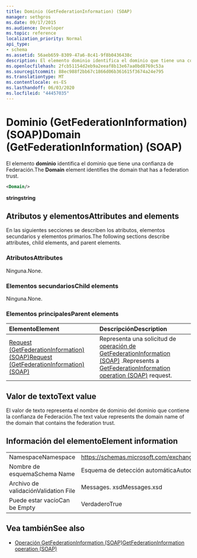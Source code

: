 ```yaml
---
title: Dominio (GetFederationInformation) (SOAP)
manager: sethgros
ms.date: 09/17/2015
ms.audience: Developer
ms.topic: reference
localization_priority: Normal
api_type:
- schema
ms.assetid: 56aeb659-8309-47a6-8c41-9f8b0436438c
description: El elemento dominio identifica el dominio que tiene una confianza de Federación.
ms.openlocfilehash: 2fcb51154d2eb9a2eeaf8b13e67aa0bd8769c53a
ms.sourcegitcommit: 88ec988f2bb67c1866d06b361615f3674a24e795
ms.translationtype: MT
ms.contentlocale: es-ES
ms.lasthandoff: 06/03/2020
ms.locfileid: "44457035"
---
```

# <a name="domain-getfederationinformation-soap"></a><span data-ttu-id="2d3ca-103">Dominio (GetFederationInformation) (SOAP)</span><span class="sxs-lookup"><span data-stu-id="2d3ca-103">Domain (GetFederationInformation) (SOAP)</span></span>

<span data-ttu-id="2d3ca-104">El elemento **dominio** identifica el dominio que tiene una confianza de Federación.</span><span class="sxs-lookup"><span data-stu-id="2d3ca-104">The **Domain** element identifies the domain that has a federation trust.</span></span> 
  
```XML
<Domain/>
```

 <span data-ttu-id="2d3ca-105">**string**</span><span class="sxs-lookup"><span data-stu-id="2d3ca-105">**string**</span></span>
## <a name="attributes-and-elements"></a><span data-ttu-id="2d3ca-106">Atributos y elementos</span><span class="sxs-lookup"><span data-stu-id="2d3ca-106">Attributes and elements</span></span>

<span data-ttu-id="2d3ca-107">En las siguientes secciones se describen los atributos, elementos secundarios y elementos primarios.</span><span class="sxs-lookup"><span data-stu-id="2d3ca-107">The following sections describe attributes, child elements, and parent elements.</span></span>
  
### <a name="attributes"></a><span data-ttu-id="2d3ca-108">Atributos</span><span class="sxs-lookup"><span data-stu-id="2d3ca-108">Attributes</span></span>

<span data-ttu-id="2d3ca-109">Ninguna.</span><span class="sxs-lookup"><span data-stu-id="2d3ca-109">None.</span></span>
  
### <a name="child-elements"></a><span data-ttu-id="2d3ca-110">Elementos secundarios</span><span class="sxs-lookup"><span data-stu-id="2d3ca-110">Child elements</span></span>

<span data-ttu-id="2d3ca-111">Ninguna.</span><span class="sxs-lookup"><span data-stu-id="2d3ca-111">None.</span></span>
  
### <a name="parent-elements"></a><span data-ttu-id="2d3ca-112">Elementos principales</span><span class="sxs-lookup"><span data-stu-id="2d3ca-112">Parent elements</span></span>

|<span data-ttu-id="2d3ca-113">**Elemento**</span><span class="sxs-lookup"><span data-stu-id="2d3ca-113">**Element**</span></span>|<span data-ttu-id="2d3ca-114">**Descripción**</span><span class="sxs-lookup"><span data-stu-id="2d3ca-114">**Description**</span></span>|
|:-----|:-----|
|[<span data-ttu-id="2d3ca-115">Request (GetFederationInformation) (SOAP)</span><span class="sxs-lookup"><span data-stu-id="2d3ca-115">Request (GetFederationInformation) (SOAP)</span></span>](request-getfederationinformationsoap.md) <br/> |<span data-ttu-id="2d3ca-116">Representa una solicitud de [operación de GetFederationInformation (SOAP)](getfederationinformation-operation-soap.md) .</span><span class="sxs-lookup"><span data-stu-id="2d3ca-116">Represents a [GetFederationInformation operation (SOAP)](getfederationinformation-operation-soap.md) request.</span></span>  <br/> |
   
## <a name="text-value"></a><span data-ttu-id="2d3ca-117">Valor de texto</span><span class="sxs-lookup"><span data-stu-id="2d3ca-117">Text value</span></span>

<span data-ttu-id="2d3ca-118">El valor de texto representa el nombre de dominio del dominio que contiene la confianza de Federación.</span><span class="sxs-lookup"><span data-stu-id="2d3ca-118">The text value represents the domain name of the domain that contains the federation trust.</span></span>
  
## <a name="element-information"></a><span data-ttu-id="2d3ca-119">Información del elemento</span><span class="sxs-lookup"><span data-stu-id="2d3ca-119">Element information</span></span>

|||
|:-----|:-----|
|<span data-ttu-id="2d3ca-120">Namespace</span><span class="sxs-lookup"><span data-stu-id="2d3ca-120">Namespace</span></span>  <br/> |https://schemas.microsoft.com/exchange/2010/Autodiscover  <br/> |
|<span data-ttu-id="2d3ca-121">Nombre de esquema</span><span class="sxs-lookup"><span data-stu-id="2d3ca-121">Schema Name</span></span>  <br/> |<span data-ttu-id="2d3ca-122">Esquema de detección automática</span><span class="sxs-lookup"><span data-stu-id="2d3ca-122">Autodiscover schema</span></span>  <br/> |
|<span data-ttu-id="2d3ca-123">Archivo de validación</span><span class="sxs-lookup"><span data-stu-id="2d3ca-123">Validation File</span></span>  <br/> |<span data-ttu-id="2d3ca-124">Messages. xsd</span><span class="sxs-lookup"><span data-stu-id="2d3ca-124">Messages.xsd</span></span>  <br/> |
|<span data-ttu-id="2d3ca-125">Puede estar vacío</span><span class="sxs-lookup"><span data-stu-id="2d3ca-125">Can be Empty</span></span>  <br/> |<span data-ttu-id="2d3ca-126">Verdadero</span><span class="sxs-lookup"><span data-stu-id="2d3ca-126">True</span></span>  <br/> |
   
## <a name="see-also"></a><span data-ttu-id="2d3ca-127">Vea también</span><span class="sxs-lookup"><span data-stu-id="2d3ca-127">See also</span></span>

- [<span data-ttu-id="2d3ca-128">Operación GetFederationInformation (SOAP)</span><span class="sxs-lookup"><span data-stu-id="2d3ca-128">GetFederationInformation operation (SOAP)</span></span>](getfederationinformation-operation-soap.md)

